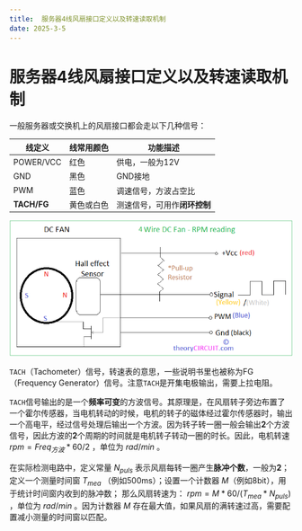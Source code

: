 ```yaml
---
title:  服务器4线风扇接口定义以及转速读取机制
date: 2025-3-5
---
```


# 服务器4线风扇接口定义以及转速读取机制

一般服务器或交换机上的风扇接口都会走以下几种信号：

| 线定义      | 线常用颜色 | 功能描述                     |
| ----------- | ---------- | ---------------------------- |
| POWER/VCC   | 红色       | 供电，一般为12V              |
| GND         | 黑色       | GND接地                      |
| PWM         | 蓝色       | 调速信号，方波占空比         |
| **TACH/FG** | 黄色或白色 | 测速信号，可用作**闭环控制** |

![](https://raw.githubusercontent.com/smilelc3/blog/main/images/服务器4线风扇接口定义以及转速读取机制/FDT5NAUIZ6BZC2P.png)

`TACH`（Tachometer）信号，转速表的意思，一些说明书里也被称为FG（Frequency Generator）信号。注意`TACH`是开集电极输出，需要上拉电阻。

`TACH`信号输出的是一个**频率可变**的方波信号。其原理是，在风扇转子旁边布置了一个霍尔传感器，当电机转动的时候，电机的转子的磁体经过霍尔传感器时，输出一个高电平，经过信号处理后输出一个方波。因为转子转一圈一般会输出**2**个方波信号，因此方波的**2**个周期的时间就是电机转子转动一圈的时长。因此，电机转速 $rpm=Freq_{方波}*60/2$ ，单位为 $rad/min$ 。

在实际检测电路中，定义常量 $N_{puls}$ 表示风扇每转一圈产生**脉冲个数**，一般为**2**；定义一个测量时间窗 $T_{mea}$ （例如500ms）；设置一个计数器 $M$（例如8bit），用于统计时间窗内收到的脉冲数； 那么风扇转速为： $rpm = M*60 /(T_{mea} * N_{puls})$ ，单位为 $rad/min$ 。因为计数器 $M$ 存在最大值，如果风扇的满转速过高，需要配置减小测量的时间窗以匹配。